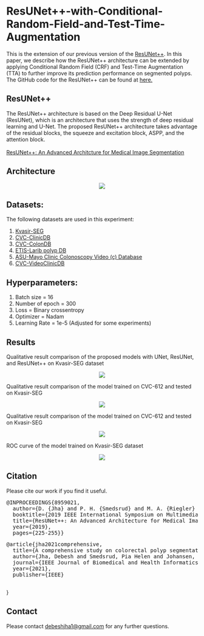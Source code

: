 # ResUNet++-with-Conditional-Random-Field-and-Test-Time-Augmentation
This is the extension of our previous version of the [ResUNet++](https://arxiv.org/pdf/1911.07067.pdf). In this paper, we describe how the ResUNet++ architecture can be extended by applying Conditional Random Field (CRF) and Test-Time Augmentation (TTA) to further improve its prediction performance on segmented polyps. The GitHub code for the ResUNet++ can be found at [here.](https://github.com/DebeshJha/ResUNetPlusPlus)

## ResUNet++
The ResUNet++ architecture is based on the Deep Residual U-Net (ResUNet), which is an architecture that uses the strength of deep residual learning and U-Net. The proposed ResUNet++ architecture takes advantage of the residual blocks, the squeeze and excitation block, ASPP, and the attention block. <br/> <br/>
<a href="https://arxiv.org/pdf/1911.07067.pdf"> ResUNet++: An Advanced Architcture for Medical
Image Segmentation </a> <br/>

## Architecture
<p align="center">
<img src="img/ResUNet++.png">
</p>

## Datasets:
The following datasets are used in this experiment:
<ol>
  <li><a href="https://datasets.simula.no/kvasir-seg/">Kvasir-SEG</a></li>
  <li><a href="https://polyp.grand-challenge.org/CVCClinicDB/">CVC-ClinicDB</a></li>
  <li><a href="http://mv.cvc.uab.es/projects/colon-qa/cvccolondb">CVC-ColonDB</a></li>
  <li><a href="https://polyp.grand-challenge.org/EtisLarib/">ETIS-Larib polyp DB</a></li>
  <li><a href="https://polyp.grand-challenge.org/AsuMayo/">ASU-Mayo Clinic Colonoscopy Video (c) Database</a></li>
  <li><a href="https://giana.grand-challenge.org/PolypDetection/">CVC-VideoClinicDB</a></li>
 </ol>

## Hyperparameters:
 
 <ol>
  <li>Batch size = 16</li> 
  <li>Number of epoch = 300</li>
  <li>Loss = Binary crossentropy</li>
  <li>Optimizer = Nadam</li>
  <li>Learning Rate = 1e-5 (Adjusted for some experiments)</li>
</ol>
 


## Results
Qualitative result comparison of the proposed models with UNet, ResUNet, and ResUNet++ on Kvasir-SEG dataset<br/>
<p align="center">
<img src="img/same.png">
</p>

Qualitative result comparison of the model trained on CVC-612 and tested on Kvasir-SEG <br/>
<p align="center">
<img src="img/cs.png">
</p>


Qualitative result comparison of the model trained on CVC-612 and tested on Kvasir-SEG <br/>
<p align="center">
<img src="img/bad.png">
</p>

ROC curve of the model trained on Kvasir-SEG dataset
<p align="center">
<img src="img/roc.png">
</p>

## Citation
Please cite our work if you find it useful. 

<pre>
@INPROCEEDINGS{8959021,
  author={D. {Jha} and P. H. {Smedsrud} and M. A. {Riegler} and D. {Johansen} and T. D. {Lange} and P. {Halvorsen} and H. {D. Johansen}},
  booktitle={2019 IEEE International Symposium on Multimedia (ISM)}, 
  title={ResUNet++: An Advanced Architecture for Medical Image Segmentation}, 
  year={2019},
  pages={225-255}}
</pre>

<pre>
@article{jha2021comprehensive,
  title={A comprehensive study on colorectal polyp segmentation with ResUNet++, conditional random field and test-time augmentation},
  author={Jha, Debesh and Smedsrud, Pia Helen and Johansen, Dag and de Lange, Thomas and Johansen, Havard and Halvorsen, Pal and Riegler, Michael},
  journal={IEEE Journal of Biomedical and Health Informatics},
  year={2021},
  publisher={IEEE}
  </pre>
}

## Contact
Please contact debeshjha1@gmail.com for any further questions. 

